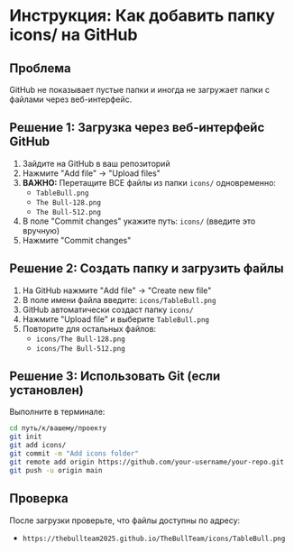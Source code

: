 # Инструкция: Как добавить папку icons/ на GitHub

## Проблема
GitHub не показывает пустые папки и иногда не загружает папки с файлами через веб-интерфейс.

## Решение 1: Загрузка через веб-интерфейс GitHub

1. Зайдите на GitHub в ваш репозиторий
2. Нажмите "Add file" → "Upload files"
3. **ВАЖНО:** Перетащите ВСЕ файлы из папки `icons/` одновременно:
   - `TableBull.png`
   - `The Bull-128.png`
   - `The Bull-512.png`
4. В поле "Commit changes" укажите путь: `icons/` (введите это вручную)
5. Нажмите "Commit changes"

## Решение 2: Создать папку и загрузить файлы

1. На GitHub нажмите "Add file" → "Create new file"
2. В поле имени файла введите: `icons/TableBull.png`
3. GitHub автоматически создаст папку `icons/`
4. Нажмите "Upload file" и выберите `TableBull.png`
5. Повторите для остальных файлов:
   - `icons/The Bull-128.png`
   - `icons/The Bull-512.png`

## Решение 3: Использовать Git (если установлен)

Выполните в терминале:

```bash
cd путь/к/вашему/проекту
git init
git add icons/
git commit -m "Add icons folder"
git remote add origin https://github.com/your-username/your-repo.git
git push -u origin main
```

## Проверка

После загрузки проверьте, что файлы доступны по адресу:
- `https://thebullteam2025.github.io/TheBullTeam/icons/TableBull.png`


